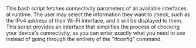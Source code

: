 This bash script fetches connectivity parameters of all available interfaces at runtime. The user may select the information they want to check, such as the IPv4 address of their Wi-Fi interface, and it will be displayed to them. This script provides an interface that simplifies the process of checking your device's connectivity, as you can enter exactly what you need to see instead of going through the entirety of the "ifconfig" command.
